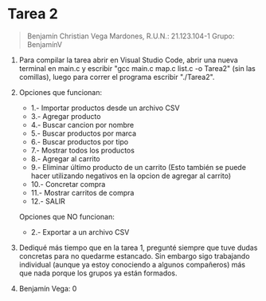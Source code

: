 # Tarea 2

> Benjamín Christian Vega Mardones, R.U.N.: 21.123.104-1
> Grupo: BenjamínV

1. Para compilar la tarea abrir en Visual Studio Code, abrir una nueva terminal en main.c y escribir "gcc main.c map.c list.c -o Tarea2" (sin las comillas), luego para correr el programa escribir "./Tarea2".

2. Opciones que funcionan:
   - 1.- Importar productos desde un archivo CSV
   - 3.- Agregar producto
   - 4.- Buscar cancion por nombre
   - 5.- Buscar productos por marca
   - 6.- Buscar productos por tipo
   - 7.- Mostrar todos los productos
   - 8.- Agregar al carrito
   - 9.- Eliminar último producto de un carrito (Esto también se puede hacer utilizando negativos en la opcion de agregar al carrito)
   - 10.- Concretar compra
   - 11.- Mostrar carritos de compra
   - 12.- SALIR

   Opciones que NO funcionan:
   - 2.- Exportar a un archivo CSV

3. Dediqué más tiempo que en la tarea 1, pregunté siempre que tuve dudas concretas para no quedarme estancado. Sin embargo sigo trabajando individual (aunque ya estoy conociendo a algunos compañeros) más que nada porque los grupos ya están formados.

4. Benjamín Vega: 0
